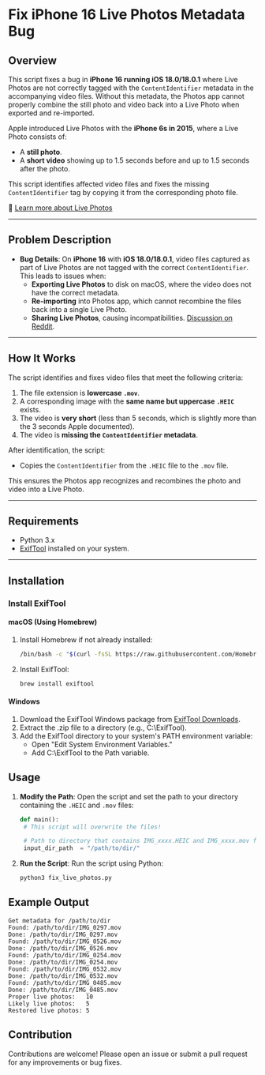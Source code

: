 # Fix iPhone 16 Live Photos Metadata Bug

## Overview
This script fixes a bug in **iPhone 16 running iOS 18.0/18.0.1** where Live Photos are not correctly tagged with the `ContentIdentifier` metadata in the accompanying video files. Without this metadata, the Photos app cannot properly combine the still photo and video back into a Live Photo when exported and re-imported.

Apple introduced Live Photos with the **iPhone 6s in 2015**, where a Live Photo consists of:
- A **still photo**.
- A **short video** showing up to 1.5 seconds before and up to 1.5 seconds after the photo.

This script identifies affected video files and fixes the missing `ContentIdentifier` tag by copying it from the corresponding photo file.

📖 [Learn more about Live Photos](https://support.apple.com/en-us/104966)

---

## Problem Description

- **Bug Details**: On **iPhone 16** with **iOS 18.0/18.0.1**, video files captured as part of Live Photos are not tagged with the correct `ContentIdentifier`. This leads to issues when:
  - **Exporting Live Photos** to disk on macOS, where the video does not have the correct metadata.
  - **Re-importing** into Photos app, which cannot recombine the files back into a single Live Photo.
  - **Sharing Live Photos**, causing incompatibilities. [Discussion on Reddit](https://www.reddit.com/r/iphone/comments/1fytijt/bug_when_capturing_live_photos_causing_issues/).

---

## How It Works

The script identifies and fixes video files that meet the following criteria:
1. The file extension is **lowercase `.mov`**.
2. A corresponding image with the **same name but uppercase `.HEIC`** exists.
3. The video is **very short** (less than 5 seconds, which is slightly more than the 3 seconds Apple documented).
4. The video is **missing the `ContentIdentifier` metadata**.

After identification, the script:
- Copies the `ContentIdentifier` from the `.HEIC` file to the `.mov` file.

This ensures the Photos app recognizes and recombines the photo and video into a Live Photo.

---

## Requirements

- Python 3.x
- [ExifTool](https://exiftool.org/) installed on your system.

---

## Installation

### Install ExifTool

#### macOS (Using Homebrew)
1. Install Homebrew if not already installed:
   ```bash
   /bin/bash -c "$(curl -fsSL https://raw.githubusercontent.com/Homebrew/install/HEAD/install.sh)"
   ```
2. Install ExifTool:
   ```bash
   brew install exiftool
   ```

#### Windows
1. Download the ExifTool Windows package from [ExifTool Downloads](https://exiftool.org).
2. Extract the .zip file to a directory (e.g., C:\ExifTool).
3. Add the ExifTool directory to your system's PATH environment variable:
   - Open "Edit System Environment Variables."
   - Add C:\ExifTool to the Path variable.

## Usage

1. **Modify the Path**: Open the script and set the path to your directory containing the `.HEIC` and `.mov` files:
   ```python
   def main():
    # This script will overwrite the files!

    # Path to directory that contains IMG_xxxx.HEIC and IMG_xxxx.mov files
    input_dir_path  = "/path/to/dir/"
   ```
2. **Run the Script**: Run the script using Python:
   ```bash
   python3 fix_live_photos.py
   ```

## Example Output

```
Get metadata for /path/to/dir
Found: /path/to/dir/IMG_0297.mov
Done: /path/to/dir/IMG_0297.mov
Found: /path/to/dir/IMG_0526.mov
Done: /path/to/dir/IMG_0526.mov
Found: /path/to/dir/IMG_0254.mov
Done: /path/to/dir/IMG_0254.mov
Found: /path/to/dir/IMG_0532.mov
Done: /path/to/dir/IMG_0532.mov
Found: /path/to/dir/IMG_0485.mov
Done: /path/to/dir/IMG_0485.mov
Proper live photos:   10
Likely live photos:   5
Restored live photos: 5
```

## Contribution

Contributions are welcome! Please open an issue or submit a pull request for any improvements or bug fixes.
